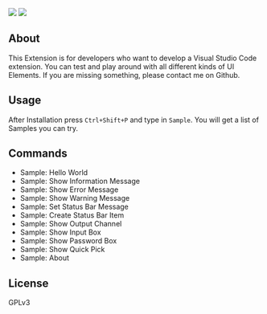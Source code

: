 [![](http://vsmarketplacebadge.apphb.com/version/RolandGreim.sample-ext.svg)](https://marketplace.visualstudio.com/items?itemName=RolandGreim.sample-ext)
[![](http://vsmarketplacebadge.apphb.com/installs/RolandGreim.sample-ext.svg)](https://marketplace.visualstudio.com/items?itemName=RolandGreim.sample-ext)

## About
This Extension is for developers who want to develop a Visual Studio Code extension. You can test and play around with all different kinds of UI Elements. If you are missing something, please contact me on Github.

## Usage
After Installation press `Ctrl+Shift+P` and type in `Sample`. You will get a list of Samples you can try.

## Commands
* Sample: Hello World
* Sample: Show Information Message
* Sample: Show Error Message
* Sample: Show Warning Message
* Sample: Set Status Bar Message
* Sample: Create Status Bar Item
* Sample: Show Output Channel
* Sample: Show Input Box
* Sample: Show Password Box
* Sample: Show Quick Pick
* Sample: About

## License
GPLv3